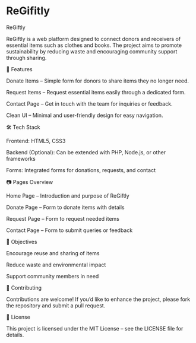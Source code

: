 # ReGifitly
ReGiftly

ReGiftly is a web platform designed to connect donors and receivers of essential items such as clothes and books. The project aims to promote sustainability by reducing waste and encouraging community support through sharing.

📌 Features

Donate Items – Simple form for donors to share items they no longer need.

Request Items – Request essential items easily through a dedicated form.

Contact Page – Get in touch with the team for inquiries or feedback.

Clean UI – Minimal and user-friendly design for easy navigation.


🛠 Tech Stack

Frontend: HTML5, CSS3

Backend (Optional): Can be extended with PHP, Node.js, or other frameworks

Forms: Integrated forms for donations, requests, and contact


📷 Pages Overview

Home Page – Introduction and purpose of ReGiftly

Donate Page – Form to donate items with details

Request Page – Form to request needed items

Contact Page – Form to submit queries or feedback


🎯 Objectives

Encourage reuse and sharing of items

Reduce waste and environmental impact

Support community members in need

🤝 Contributing

Contributions are welcome! If you’d like to enhance the project, please fork the repository and submit a pull request.

📄 License

This project is licensed under the MIT License – see the LICENSE file for details.
